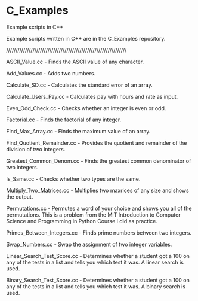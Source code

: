 # C_Examples
Example scripts in C++


Example scripts written in C++ are in the C_Examples repository. 

////////////////////////////////////////////////////////////////



ASCII_Value.cc - Finds the ASCII value of any character.

Add_Values.cc - Adds two numbers. 

Calculate_SD.cc - Calculates the standard error of an array.

Calculate_Users_Pay.cc - Calculates pay with hours and rate as input.

Even_Odd_Check.cc - Checks whether an integer is even or odd. 

Factorial.cc - Finds the factorial of any integer.

Find_Max_Array.cc - Finds the maximum value of an array. 

Find_Quotient_Remainder.cc - Provides the quotient and remainder of the division of two integers.

Greatest_Common_Denom.cc - Finds the greatest common denominator of two integers.

Is_Same.cc - Checks whether two types are the same.

Multiply_Two_Matrices.cc - Multiplies two maxrices of any size and shows the output.

Permutations.cc - Permutes a word of your choice and shows you all of the permutations. This is a problem from the MIT Introduction to Computer Science and Programming in Python Course I did as practice.

Primes_Between_Integers.cc - Finds prime numbers between two integers. 

Swap_Numbers.cc - Swap the assignment of two integer variables. 

Linear_Search_Test_Score.cc - Determines whether a student got a 100 on any of the tests in a list and tells you which test it was. A linear search is used.

Binary_Search_Test_Score.cc - Determines whether a student got a 100 on any of the tests in a list and tells you which test it was. A binary search is used.




